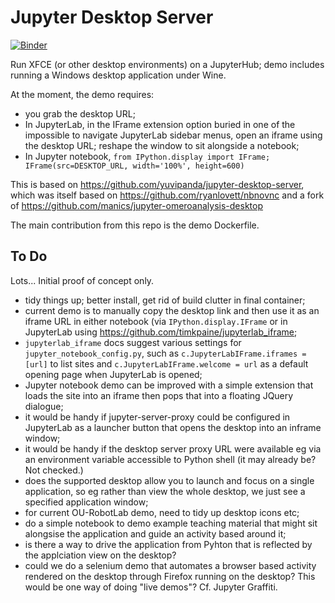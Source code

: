 # Jupyter Desktop Server
[![Binder](https://mybinder.org/badge_logo.svg)](https://mybinder.org/v2/gh/ouseful-demos/jupyter-desktop-server/robotlab?urlpath=desktop)

Run XFCE (or other desktop environments) on a JupyterHub; demo includes running a Windows desktop application under Wine.

At the moment, the demo requires:

- you grab the desktop URL;
- In JupyterLab, in the IFrame extension option buried in one of the impossible to navigate JupyterLab sidebar menus, open an iframe using the desktop URL; reshape the window to sit alongside a notebook;
- In Jupyter notebook, `from IPython.display import IFrame; IFrame(src=DESKTOP_URL, width='100%', height=600)`

This is based on https://github.com/yuvipanda/jupyter-desktop-server, which was itself based on https://github.com/ryanlovett/nbnovnc and a fork of https://github.com/manics/jupyter-omeroanalysis-desktop

The main contribution from this repo is the demo Dockerfile.

## To Do

Lots... Initial proof of concept only.

- tidy things up; better install, get rid of build clutter in final container;
- current demo is to manually copy the desktop link and then use it as an iframe URL in either notebook (via `IPython.display.IFrame` or in JupyterLab using https://github.com/timkpaine/jupyterlab_iframe;
- `jupyterlab_iframe` docs suggest various settings for `jupyter_notebook_config.py`, such as `c.JupyterLabIFrame.iframes = [url]` to list sites and `c.JupyterLabIFrame.welcome = url` as a default opening page when JupyterLab is opened;
- Jupyter notebook demo can be improved with a simple extension that loads the site into an iframe then pops that into a floating JQuery dialogue;
- it would be handy if jupyter-server-proxy could be configured in JupyterLab as a launcher button that opens the desktop into an inframe window;
- it would be handy if the desktop server proxy URL were available eg via an environment variable accessible to Python shell (it may already be? Not checked.)
- does the supported desktop allow you to launch and focus on a single application, so eg rather than view the whole desktop, we just see a specified application window;
- for current OU-RobotLab demo, need to tidy up desktop icons etc;
- do a simple notebook to demo example teaching material that might sit alongsise the application and guide an activity based around it;
- is there a way to drive the application from Pyhton that is reflected by the applciation view on the desktop?
- could we do a selenium demo that automates a browser based activity rendered on the desktop through Firefox running on the desktop? This would be one way of doing "live demos"? Cf. Jupyter Graffiti.
